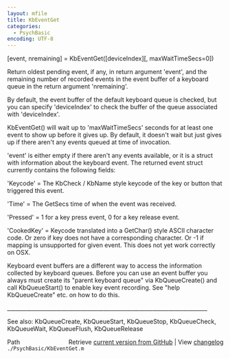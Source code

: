 ```yaml
---
layout: mfile
title: KbEventGet
categories:
  - PsychBasic
encoding: UTF-8
---
```


\[event, nremaining\] = KbEventGet\(\[deviceIndex\]\[, maxWaitTimeSecs=0\]\)

Return oldest pending event, if any, in return argument 'event', and the
remaining number of recorded events in the event buffer of a keyboard
queue in the return argument 'nremaining'.

By default, the event buffer of the default keyboard queue is checked,
but you can specify 'deviceIndex' to check the buffer of the queue
associated with 'deviceIndex'.

KbEventGet\(\) will wait up to 'maxWaitTimeSecs' seconds for at least one
event to show up before it gives up. By default, it doesn't wait but just
gives up if there aren't any events queued at time of invocation.

'event' is either empty if there aren't any events available, or it is a
struct with information about the keyboard event. The returned event
struct currently contains the following fields:

'Keycode' = The KbCheck / KbName style keycode of the key or button that
            triggered this event.

'Time' = The GetSecs time of when the event was received.

'Pressed' = 1 for a key press event, 0 for a key release event.

'CookedKey' = Keycode translated into a GetChar\(\) style ASCII character code.
Or zero if key does not have a corresponding character. Or -1 if mapping
is unsupported for given event. This does not yet work correctly on OSX.

Keyboard event buffers are a different way to access the information
collected by keyboard queues. Before you can use an event buffer you
always must create its "parent keyboard queue" via KbQueueCreate\(\) and
call KbQueueStart\(\) to enable key event recording. See "help
KbQueueCreate" etc. on how to do this.

\_\_\_\_\_\_\_\_\_\_\_\_\_\_\_\_\_\_\_\_\_\_\_\_\_\_\_\_\_\_\_\_\_\_\_\_\_\_\_\_\_\_\_\_\_\_\_\_\_\_\_\_\_\_\_\_\_\_\_\_\_\_\_\_\_\_\_\_\_\_\_\_\_

See also: KbQueueCreate, KbQueueStart, KbQueueStop, KbQueueCheck,
           KbQueueWait, KbQueueFlush, KbQueueRelease


<div class="code_header" style="text-align:right;">
  <span style="float:left;">Path&nbsp;&nbsp;</span> <span class="counter">Retrieve <a href=
  "https://raw.github.com/Psychtoolbox-3/Psychtoolbox-3/beta/./PsychBasic/KbEventGet.m">current version from GitHub</a> | View <a href=
  "https://github.com/Psychtoolbox-3/Psychtoolbox-3/commits/beta/./PsychBasic/KbEventGet.m">changelog</a></span>
</div>
<div class="code">
  <code>./PsychBasic/KbEventGet.m</code>
</div>
